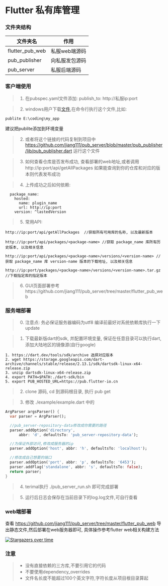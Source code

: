 # Flutter 私有库管理

### 文件夹结构
|文件夹名|作用|
|--|--|
|flutter_pub_web|私服web端源码|
|pub_publisher|向私服发包源码|
|pub_server|私服后端源码|

### 客户端使用

> 1. 在pubspec.yaml文件添加: publish_to: http://私服ip:port

>2. windows用户下载[文件](https://github.com/jiang111/pub_server/raw/master/pub_publisher/bin/publite.exe),在命令行执行这个文件,比如:

```
publite E:\coding\my_app
```

建议把publite添加到环境变量

>2. 或者将这个链接的代码复制到项目中 https://github.com/jiang111/pub_server/blob/master/pub_publisher/lib/pub_publisher.dart 运行这个文件


> 3. 如何查看仓库是否发布成功, 查看部署的web地址,或者调用 http://ip:port/api/getAllPackages 如果能查询到你的仓库和对应的版本则代表发布成功

> 4. 上传成功之后如何依赖:

```
  package_name:
    hosted:
      name: plugin_name
      url: http://ip:port
    version: ^lastedVersion
```
> 5. 常用API:

```
http://ip:port/api/getAllPackages  //获取所有可用库的名称, 以及最新版本

http://ip:port/api/packages/<package-name> //获取 package_name 库所有历史版本, 以及相关信息

http://ip:port/api/packages/<package-name>/versions/<version-name> //获取 package_name 库 version-name 版本的下载地址, 以及相关信息

http://ip:port/packages/<package-name>/versions/<version-name>.tar.gz //下载指定库的指定版本
```

> 6. GUI页面部署参考https://github.com/jiang111/pub_server/tree/master/flutter_pub_web

### 服务端部署

> 0. 注意点: 务必保证服务器编码为utf8 编译前最好对系统依赖库执行一下update

> 1. 下载最新版dart的sdk, 并配置环境变量, 保证在任意目录可以执行dart, 添加大陆地区的镜像源(自行google) 
```shell script
1. https://dart.dev/tools/sdk/archive 选择对应版本
2. wget https://storage.googleapis.com/dart-archive/channels/stable/release/2.13.1/sdk/dartsdk-linux-x64-release.zip
3. unzip dartsdk-linux-x64-release.zip
4. export PATH=$PATH:./dart-sdk/bin
5. export PUB_HOSTED_URL=https://pub.flutter-io.cn

```

> 2. clone 源码, cd 到源码根目录, 执行 pub get

> 3. 修改 ./example/example.dart 中的
```dart
ArgParser argsParser() {
  var parser = ArgParser();

  //pub_server-repository-data修改成你需要的路径
  parser.addOption('directory',
      abbr: 'd', defaultsTo: 'pub_server-repository-data');

  //为保证外部访问,修改成服务器的ip
  parser.addOption('host', abbr: 'h', defaultsTo: 'localhost');

  //修改成自己想要的端口
  parser.addOption('port', abbr: 'p', defaultsTo: '6453');
  parser.addFlag('standalone', abbr: 's', defaultsTo: false);
  return parser;
}

```

> 4. terimal执行 ./pub_server_run.sh 即可完成部署

> 5. 运行后日志会保存在当前目录下的log.log文件,可自行查看

### web端部署
查看 https://github.com/jiang111/pub_server/tree/master/flutter_pub_web 导出静态文件,然后部署在web服务器即可, 具体操作参考flutter web相关构建方法


[![Stargazers over time](https://starchart.cc/jiang111/pub_server.svg)](https://starchart.cc/jiang111/pub_server)

### 注意

>* 没有直接依赖的三方库,不要引用它的代码
>* 不要使用dependency_overrides
>* 文件名长度不能超过100个英文字符,字符长度从项目根目录算起





